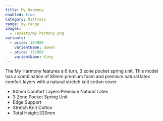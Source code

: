 ```yaml
---
title: My Harmony
enabled: true
Category: Mattress
range: my-range
images:
  - /assets/my harmony.png
variants:
  - price: 104900
    varientName: Queen
  - price: 112900
    varientName: King
---
```

The My Harmony features a 6 turn, 3 zone pocket spring unit.  This model has a combination of 80mm premium foam and premium natural latex comfort layers with a natural stretch knit cotton cover
* 80mm Comfort Layers·Premium Natural Latex
* 3 Zone Pocket Spring Unit
* Edge Support
* Stretch Knit Cotton
* Total Height:330mm
